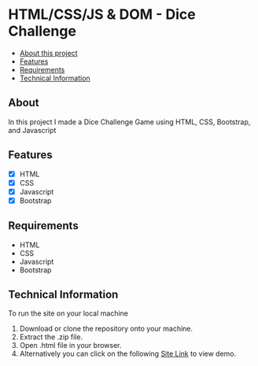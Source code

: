# HTML/CSS/JS & DOM - Dice Challenge

- [About this project](#about)
- [Features](#features)
- [Requirements](#requirements)
- [Technical Information](#technical_information)

<a name="about"></a>
## About
In this project I made a Dice Challenge Game using
HTML, CSS, Bootstrap, and Javascript

<a name="features"></a>
## Features
- [x] HTML
- [x] CSS
- [x] Javascript
- [x] Bootstrap

<a name="requirements"></a>
## Requirements
- HTML
- CSS
- Javascript
- Bootstrap

<a name="technical_information"></a>
## Technical Information

To run the site on your local machine

1. Download or clone the repository onto your machine.
2. Extract the .zip file.
3. Open .html file in your browser.
5. Alternatively you can click on the following <a href="https://aniketpathak.live/Projects/DiceChallengeGame/index.html" target="_blank">Site Link</a> to view demo.